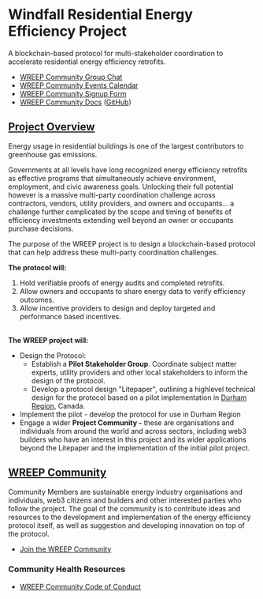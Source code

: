 # Windfall Residential Energy Efficiency Project

A blockchain-based protocol for multi-stakeholder coordination to accelerate residential energy efficiency retrofits.&#x20;



* [WREEP Community Group Chat](https://discord.gg/6mDepqjgh2)
* [WREEP Community Events Calendar](https://lu.ma/wreep)
* [WREEP Community Signup Form](https://wreep.deform.cc/community-signup/)
* [WREEP Community Docs](https://wreep.docs.superbenefit.org/) ([GitHub](https://github.com/superbenefit/WREEP-docs))

## [Project Overview](project/)

Energy usage in residential buildings is one of the largest contributors to greenhouse gas emissions.&#x20;

Governments at all levels have long recognized energy efficiency retrofits as effective programs that simultaneously achieve environment, employment, and civic awareness goals. Unlocking their full potential however is a massive multi-party coordination challenge across contractors, vendors, utility providers, and owners and occupants… a challenge further complicated by the scope and timing of benefits of efficiency investments extending well beyond an owner or occupants purchase decisions.

The purpose of the WREEP project is to design a blockchain-based protocol that can help address these multi-party coordination challenges.

**The protocol will:**

1. Hold verifiable proofs of energy audits and completed retrofits.
2. Allow owners and occupants to share energy data to verify efficiency outcomes.
3. Allow incentive providers to design and deploy targeted and performance based incentives.

\
**The WREEP project will:**&#x20;

* Design the Protocol:
  * Establish a **Pilot Stakeholder Group**. Coordinate subject matter experts, utility providers and other local stakeholders to inform the design of the protocol.&#x20;
  * Develop a protocol design "Litepaper", outlining a highlevel technical design for the protocol  based on a pilot implementation in [Durham Region](https://www.durham.ca/en/index.aspx), Canada.&#x20;
* Implement the pilot - develop the protocol for use in Durham Region &#x20;
* Engage a wider **Project Community -** these are organisations and individuals from around the world and across sectors, including web3 builders who have an interest in this project and its wider applications beyond the Litepaper and the implementation of the initial pilot project.

## [WREEP Community](community/)

Community Members are sustainable energy industry organisations and individuals, web3 citizens and builders and other interested parties who follow the project. The goal of the community is to contribute ideas and resources to the development and implementation of the energy efficiency protocol itself, as well as suggestion and developing innovation on top of the protocol.&#x20;

* [Join the WREEP Community ](community/)

### Community Health Resources

* [WREEP Community Code of Conduct](CODE\_OF\_CONDUCT.md)
